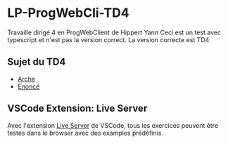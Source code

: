 # LP-ProgWebCli-TD4

Travaille dirigé 4 en ProgWebClient de Hippert Yann
Ceci est un test avec typescript et n'est pas la version correct.
La version correcte est TD4

## Sujet du TD4

- [Arche](https://arche.univ-lorraine.fr/mod/url/view.php?id=951677)
- [Enoncé](https://lpsil.iutmetz.univ-lorraine.fr/cours_js/sujet_td4.html)

## VSCode Extension: Live Server

Avec l'extension [Live Server](https://marketplace.visualstudio.com/items?itemName=ritwickdey.LiveServer) de VSCode,
tous les exercices peuvent être testés dans le browser avec des examples prédéfinis.
